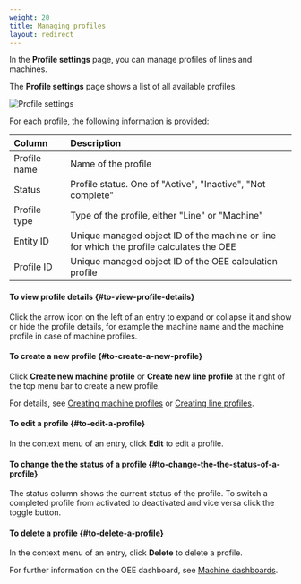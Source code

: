 ```yaml
---
weight: 20
title: Managing profiles
layout: redirect
---
```


In the **Profile settings** page, you can manage profiles of lines and machines.

The **Profile settings** page shows a list of all available profiles.

![Profile settings](/images/oee/administration/admin-profile-settings.png)

For each profile, the following information is provided:

<table>
<col style="width: 20%;">
<col style="width: 80%;">
<thead>
<tr>
<th align="left">Column</th>
<th align="left">Description</th>
</tr>
</thead>
<tbody>
<tr>
<td align="left">Profile name</td>
<td align="left">Name of the profile</td>
</tr>
<tr>
<td align="left">Status</td>
<td align="left"> Profile status. One of "Active", "Inactive", "Not complete"</td>
</tr>
<tr>
<td align="left">Profile type</td>
<td align="left">Type of the profile, either "Line" or "Machine"</td>
</tr>
<tr>
<td align="left">Entity ID</td>
<td align="left">Unique managed object ID of the machine or line for which the profile calculates the OEE</td>
</tr>
<tr>
<td align="left">Profile ID</td>
<td align="left">Unique managed object ID of the OEE calculation profile</td>
</tr>
</tbody>
</table>

#### To view profile details {#to-view-profile-details}

Click the arrow icon <i class="dlt-c8y-icon-expand-arrow icon-20"></i> on the left of an entry to expand or collapse it and show or hide the profile details, for example the machine name and the machine profile in case of machine profiles.

#### To create a new profile {#to-create-a-new-profile}

Click **Create new machine profile** or **Create new line profile** at the right of the top menu bar to create a new profile.

For details, see [Creating machine profiles](/oee/oee-administration/#creating-machine-profiles) or [Creating line profiles](/oee/oee-administration/#creating-line-profiles).

#### To edit a profile {#to-edit-a-profile}

In the context menu of an entry, click **Edit** to edit a profile.

#### To change the the status of a profile {#to-change-the-the-status-of-a-profile}

The status column shows the current status of the profile. To switch a completed profile from activated to deactivated and vice versa click the toggle button.

#### To delete a profile {#to-delete-a-profile}

In the context menu of an entry, click **Delete** to delete a profile.

For further information on the OEE dashboard, see [Machine dashboards](/oee/oee-dashboards/#machine-dashboard).
